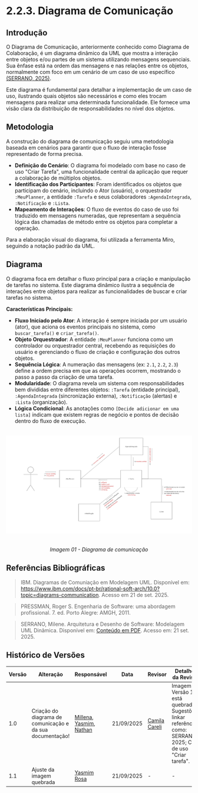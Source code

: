 # 2.2.3. Diagrama de Comunicação

## Introdução

O Diagrama de Comunicação, anteriormente conhecido como Diagrama de Colaboração, é um diagrama dinâmico da UML que mostra a interação entre objetos e/ou partes de um sistema utilizando mensagens sequenciais. Sua ênfase está na ordem das mensagens e nas relações entre os objetos, normalmente com foco em um cenário de um caso de uso específico [(SERRANO, 2025)](https://aprender3.unb.br/pluginfile.php/3178534/mod_page/content/1/Arquitetura%20e%20Desenho%20de%20Software%20-%20Aula%20Modelagem%20UML%20Din%C3%A2mica%20-%20Profa.%20Milene.pdf).

Este diagrama é fundamental para detalhar a implementação de um caso de uso, ilustrando quais objetos são necessários e como eles trocam mensagens para realizar uma determinada funcionalidade. Ele fornece uma visão clara da distribuição de responsabilidades no nível dos objetos.

## Metodologia

A construção do diagrama de comunicação seguiu uma metodologia baseada em cenários para garantir que o fluxo de interação fosse representado de forma precisa.

- **Definição do Cenário**: O diagrama foi modelado com base no caso de uso "Criar Tarefa", uma funcionalidade central da aplicação que requer a colaboração de múltiplos objetos.
- **Identificação dos Participantes**: Foram identificados os objetos que participam do cenário, incluindo o Ator (usuário), o orquestrador `:MeuPlanner`, a entidade `:Tarefa` e seus colaboradores `:AgendaIntegrada`, `:Notificação` e `:Lista`.
- **Mapeamento de Interações**: O fluxo de eventos do caso de uso foi traduzido em mensagens numeradas, que representam a sequência lógica das chamadas de método entre os objetos para completar a operação.

Para a elaboração visual do diagrama, foi utilizada a ferramenta Miro, seguindo a notação padrão da UML.

## Diagrama
O diagrama foca em detalhar o fluxo principal para a criação e manipulação de tarefas no sistema.
Este diagrama dinâmico ilustra a sequência de interações entre objetos para realizar as funcionalidades de buscar e criar tarefas no sistema.

**Características Principais:**

* **Fluxo Iniciado pelo Ator**: A interação é sempre iniciada por um usuário (ator), que aciona os eventos principais no sistema, como `buscar_tarefa()` e `criar_tarefa()`.
* **Objeto Orquestrador**: A entidade `:MeuPlanner` funciona como um controlador ou orquestrador central, recebendo as requisições do usuário e gerenciando o fluxo de criação e configuração dos outros objetos.
* **Sequência Lógica**: A numeração das mensagens (ex: `2.1`, `2.2`, `2.3`) define a ordem precisa em que as operações ocorrem, mostrando o passo a passo da criação de uma tarefa.
* **Modularidade**: O diagrama revela um sistema com responsabilidades bem divididas entre diferentes objetos: `:Tarefa` (entidade principal), `:AgendaIntegrada` (sincronização externa), `:Notificação` (alertas) e `:Lista` (organização).
* **Lógica Condicional**: As anotações como `[Decide adicionar em uma lista]` indicam que existem regras de negócio e pontos de decisão dentro do fluxo de execução.

<div align="center">
  <img src="../Assets/comunicação.png" width="800" alt="Diagrama de Comunicação">
  <p><em>Imagem 01 - Diagrama de comunicação </em></p>
</div>



## Referências Bibliográficas

> IBM. Diagramas de Comuniação em Modelagem UML. Disponível em: https://www.ibm.com/docs/pt-br/rational-soft-arch/10.0?topic=diagrams-communication. Acesso em 21 de set. 2025.

> PRESSMAN, Roger S. Engenharia de Software: uma abordagem profissional. 7. ed. Porto Alegre: AMGH, 2011.

> SERRANO, Milene. Arquitetura e Desenho de Software: Modelagem UML Dinãmica. Disponível em: [Conteúdo em PDF](https://aprender3.unb.br/pluginfile.php/3178534/mod_page/content/1/Arquitetura%20e%20Desenho%20de%20Software%20-%20Aula%20Modelagem%20UML%20Din%C3%A2mica%20-%20Profa.%20Milene.pdf). Acesso em: 21 set. 2025.


## Histórico de Versões

| Versão | Alteração | Responsável | Data | Revisor |  Detalhes da Revisão | Data da Revisão |
|--------|-----------|-------------|------|---------|----------------------|-----------------|
| 1.0 |Criação do diagrama de comunicação e da sua documentação! |[Millena](https://github.com/MillenaQueiroz), [Yasmim](https://github.com/yaskisoba), [Nathan](https://github.com/nateejpg) | 21/09/2025 | [Camila Careli](https://github.com/camilascareli) | Imagem da Versão 1.0 está quebrada. <br> Sugestões: linkar referências, como: SERRANO, 2025; Caso de uso "Criar tarefa".  | 21/09/25 |
| 1.1 | Ajuste da imagem quebrada | [Yasmim Rosa](https://github.com/yaskisoba) | 21/09/2025 | - | -  | - |
